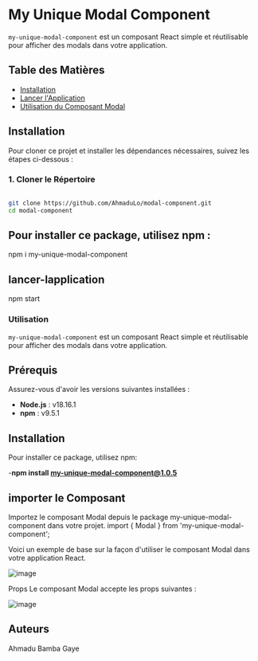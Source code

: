 # My Unique Modal Component

`my-unique-modal-component` est un composant React simple et réutilisable pour afficher des modals dans votre application.

## Table des Matières

- [Installation](#installation)
- [Lancer l'Application](#lancer-lapplication)
- [Utilisation du Composant Modal](#utilisation-du-composant-modal)


## Installation

Pour cloner ce projet et installer les dépendances nécessaires, suivez les étapes ci-dessous :

### 1. Cloner le Répertoire

```bash

git clone https://github.com/AhmaduLo/modal-component.git
cd modal-component
```
## Pour installer ce package, utilisez npm :


npm i my-unique-modal-component

## lancer-lapplication

npm start

### Utilisation
`my-unique-modal-component` est un composant React simple et réutilisable pour afficher des modals dans votre application.

## Prérequis

Assurez-vous d'avoir les versions suivantes installées :
- **Node.js** : v18.16.1
- **npm** : v9.5.1 


## Installation
Pour installer ce package, utilisez npm:

-**npm install my-unique-modal-component@1.0.5**

## importer le Composant
Importez le composant Modal depuis le package my-unique-modal-component dans votre projet.
import { Modal } from 'my-unique-modal-component';

Voici un exemple de base sur la façon d'utiliser le composant Modal dans votre application React.

![image](https://github.com/user-attachments/assets/4c59c435-0196-4508-bb22-c5107304d808)

Props
Le composant Modal accepte les props suivantes :

![image](https://github.com/user-attachments/assets/0284892e-25fe-42b3-9043-290e6d9adebb)


## Auteurs
Ahmadu Bamba Gaye 
